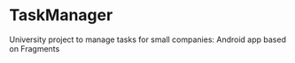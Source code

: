 # TaskManager
University project to manage tasks for small companies: Android app based on Fragments

